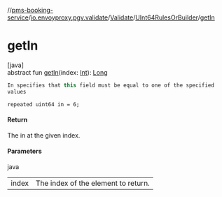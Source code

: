 //[pms-booking-service](../../../../index.md)/[io.envoyproxy.pgv.validate](../../index.md)/[Validate](../index.md)/[UInt64RulesOrBuilder](index.md)/[getIn](get-in.md)

# getIn

[java]\
abstract fun [getIn](get-in.md)(index: [Int](https://kotlinlang.org/api/core/kotlin-stdlib/kotlin/-int/index.html)): [Long](https://kotlinlang.org/api/core/kotlin-stdlib/kotlin/-long/index.html)

```kotlin
In specifies that this field must be equal to one of the specified
values

```
`repeated uint64 in = 6;`

#### Return

The in at the given index.

#### Parameters

java

| | |
|---|---|
| index | The index of the element to return. |